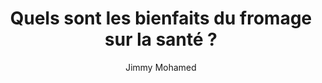 ---
layout: post
title: "Quels sont les bienfaits du fromage sur la santé ?"
link: https://www.rtl.fr/actu/sante/quels-sont-les-bienfaits-du-fromage-sur-la-sante-7900436559
author: "Jimmy Mohamed"
published_date: "05/11/2024"
description: "Les Français consomment moins de fromage. Pourtant, contrairement aux idées reçues, le fromage pourrait être bénéfique pour la santé. Les explications du docteur Jimmy Mohamed."
language: "fr_FR"
categories: "Liens"
tags: "fromage"
og-tags: "fromage"
permalink: /:categories/:year/:month/:day/:title/
---
